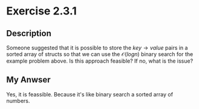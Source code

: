 # Exercise 2.3.1

## Description

Someone suggested that it is possible to store the $key \rightarrow value$ pairs in a sorted array of structs so that we can use the $\mathcal{O}(logn)$ binary search for the example problem above. Is this approach feasible? If no, what is the issue?

## My Anwser

Yes, it is feassible. Because it's like binary search a sorted array of numbers.
